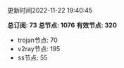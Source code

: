 更新时间2022-11-22 19:40:45

**总订阅: 73**
**总节点: 1076**
**有效节点: 320**
- trojan节点: 70
- v2ray节点: 195
- ss节点: 55
